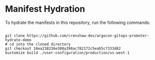 
# Manifest Hydration

To hydrate the manifests in this repository, run the following commands:

```shell

git clone https://github.com/crenshaw-dev/argocon-gitops-promoter-hydrate-demo
# cd into the cloned directory
git checkout 18ea238236e308a398ac782172c5eab5c7333d82
kustomize build ./user-configuration/production/us-west-1
```